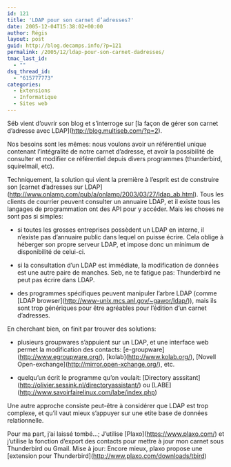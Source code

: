 ```yaml
---
id: 121
title: 'LDAP pour son carnet d’adresses?'
date: 2005-12-04T15:38:02+00:00
author: Régis
layout: post
guid: http://blog.decamps.info/?p=121
permalink: /2005/12/ldap-pour-son-carnet-dadresses/
tmac_last_id:
  - ""
dsq_thread_id:
  - "615777773"
categories:
  - Extensions
  - Informatique
  - Sites web
---
```

Séb vient d’ouvrir son blog et s’interroge sur \[la façon de gérer son carnet d’adresse avec LDAP\](http://blog.multiseb.com/?p=2).

Nos besoins sont les mêmes: nous voulons avoir un référentiel unique contenant l’intégralité de notre carnet d’adresse, et avoir la possibilité de consulter et modifier ce référentiel depuis divers programmes (thunderbird, squirelmail, etc).

Techniquement, la solution qui vient la première à l’esprit est de construire son \[carnet d’adresses sur LDAP\](http://www.onlamp.com/pub/a/onlamp/2003/03/27/ldap_ab.html). Tous les clients de courrier peuvent consulter un annuaire LDAP, et il existe tous les langages de programmation ont des API pour y accéder. Mais les choses ne sont pas si simples:

* si toutes les grosses entreprises possèdent un LDAP en interne, il n’existe pas d’annuaire public dans lequel on puisse écrire. Cela oblige à héberger son propre serveur LDAP, et impose donc un minimum de disponibilité de celui-ci.
  
* si la consultation d’un LDAP est immédiate, la modification de données est une autre paire de manches. Seb, ne te fatigue pas: Thunderbird ne peut pas écrire dans LDAP.
  
* des programmes spécifiques peuvent manipuler l’arbre LDAP (comme \[LDAP browser\](http://www-unix.mcs.anl.gov/~gawor/ldap/)), mais ils sont trop génériques pour être agréables pour l’édition d’un carnet d’adresses.

En cherchant bien, on finit par trouver des solutions:

* plusieurs groupwares s’appuient sur un LDAP, et une interface web permet la modification des contacts: \[e-groupware\](http://www.egroupware.org/), \[kolab\](http://www.kolab.org/), \[Novell Open-exchange\](http://mirror.open-xchange.org/), etc.
  
* quelqu’un écrit le programme qu’on voulait: \[Directory asssitant\](http://olivier.sessink.nl/directoryassistant/) ou \[LABE\](http://www.savoirfairelinux.com/labe/index.php)

Une autre approche consiste peut-être à considérer que LDAP est trop complexe, et qu’il vaut mieux s’appuyer sur une etite base de données relationnelle. 

Pour ma part, j’ai laissé tombé…; J’utilise \[Plaxo\](https://www.plaxo.com/) et j’utilise la fonction d’export des contacts pour mettre à jour mon carnet sous Thunderbird ou Gmail. Mise à jour: Encore mieux, plaxo propose une \[extension pour Thunderbird\](http://www.plaxo.com/downloads/tbird)
